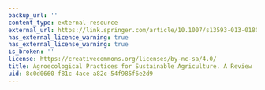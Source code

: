 ```yaml
---
backup_url: ''
content_type: external-resource
external_url: https://link.springer.com/article/10.1007/s13593-013-0180-7
has_external_licence_warning: true
has_external_license_warning: true
is_broken: ''
license: https://creativecommons.org/licenses/by-nc-sa/4.0/
title: Agroecological Practices for Sustainable Agriculture. A Review
uid: 8c0d0660-f81c-4ace-a82c-54f985f6e2d9
---
```

